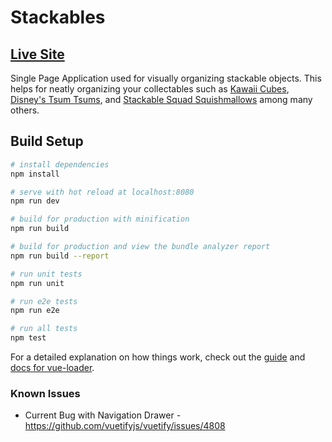 # Stackables

## [Live Site](https://xmoose25x.github.io/Stackables/)

Single Page Application used for visually organizing stackable objects. This helps for neatly organizing your collectables such as [Kawaii Cubes](https://web.archive.org/web/20180319212907/http://kawaiicubes.com/), [Disney's Tsum Tsums](https://characters.disney.com/disney-tsum-tsum), and [Stackable Squad Squishmallows](https://squishmallows.com/stackables-squad/) among many others.


## Build Setup

``` bash
# install dependencies
npm install

# serve with hot reload at localhost:8080
npm run dev

# build for production with minification
npm run build

# build for production and view the bundle analyzer report
npm run build --report

# run unit tests
npm run unit

# run e2e tests
npm run e2e

# run all tests
npm test
```

For a detailed explanation on how things work, check out the [guide](http://vuejs-templates.github.io/webpack/) and [docs for vue-loader](http://vuejs.github.io/vue-loader).

### Known Issues
* Current Bug with Navigation Drawer - https://github.com/vuetifyjs/vuetify/issues/4808